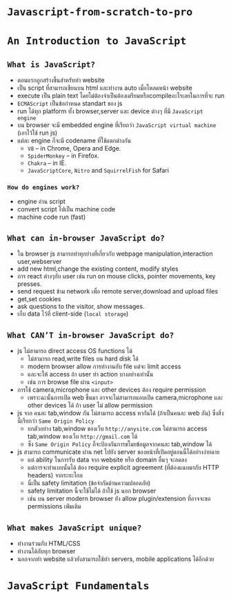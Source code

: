 # `Javascript-from-scratch-to-pro`

# `An Introduction to JavaScript`

## `What is JavaScript?`

- ตอนแรกถูกสร้างขึ้นสำหรับทำ website
- เป็น script ที่สามารถเขียนบน html และทำงาน auto เมื่อโหลดหน้า website
- execute เป็น plain text โดยไม่ต้องจำเป็นต้องเตรียมหรือcompileอะไรเลยในการที่จะ run
- `ECMAScript` เป็นข้อกำหนด standart ของ js
- run ได้ทุก platform ทั้ง browser,server และ device ต่างๆ ที่มี `JavaScript engine`
- บน browser จะมี embedded engine ที่เรียกว่า `JavaScript virtual machine` (เอาไว้ใช้ run js)
- แต่ละ engine ก็จะมี codename ที่ใช้แตกต่างกัน
  - `V8` – in Chrome, Opera and Edge.
  - `SpiderMonkey` – in Firefox.
  - `Chakra` – in IE.
  - `JavaScriptCore`, `Nitro` and `SquirrelFish` for Safari

### `How do engines work?`

- engine อ่าน script
- convert script ไปเป็น machine code
- machine code run (fast)

## `What can in-browser JavaScript do?`

- ใน browser js สามารถทำทุกย่างที่เกี่ยวกับ webpage manipulation,interaction user,webserver
- add new html,change the existing content, modify styles
- การ react ต่างๆกับ user เช่น run on mouse clicks, pointer movements, key presses.
- send request ข้าม network เพื่อ remote server,download and upload files
- get,set cookies
- ask questions to the visitor, show messages.
- เก็บ data ไว้ที่ client-side (`local storage`)

## `What CAN’T in-browser JavaScript do?`

- js ไม่สามารถ direct access OS functions ได้
  - ไม่สามารถ read,write files บน hard disk ได้
  - modern browser allow การทำงานกับ file แต่จะ limit access
  - และจะให้ access ถ้า user ทำ action บางอย่างเท่านั้น
  - เช่น การ browse file ผ่าน `<input>`
- การใช้ camera,microphone และ other devices ต้อง require permission
  - เพราะฉะนั้นการเปิด web ขึ้นมา อาจจะไม่สามารถแอบเปิด camera,microphone และ other devices ได้ ถ้า user ไม่ allow permission
- js จาก คนละ tab,window กัน ไม่สามารถ access หากันได้ (ถ้าเป็นคนละ web กัน) ซึ่งสิ่งนี้เรียกว่า `Same Origin Policy`
  - ยกตัวอย่าง tab,window ของเว็บ `http://anysite.com` ไม่สามารถ access tab,window ของเว็บ `http://gmail.com` ได้
  - ซึ่ง `Same Origin Policy` ก็จะป้องกันการขโมยข้อมูลจากคนละ tab,window ได้
- js สามารถ communicate ผ่าน net ไปยัง server ของหน้าที่เปิดอยู่ตอนนี้ได้อย่างง่ายดาย
  - แต่ ability ในการรับ data จาก website หรือ domain อื่นๆ จะลดลง
  - แต่การจะทำแบบนั้นได้ ต้อง require explicit agreement (ที่ต้องแนบมากับ HTTP headers) จากระยะไกล
  - นี่เป็น safety limitation (ข้อจำกัดด้านความปลอดภัย)
  - safety limitation นี้จะใช้ไม่ได้ ถ้าใช้ js นอก browser
  - เช่น บน server modern browser ยัง allow plugin/extension ที่อาจจะขอ permissions เพ่ิมเติม

## `What makes JavaScript unique?`

- ทำงานร่วมกับ HTML/CSS
- ทำงานได้กับทุก browser
- นอกจากทำ website แล้วยังสามารถใช้ทำ servers, mobile applications ได้อีกด้วย

# `JavaScript Fundamentals`
